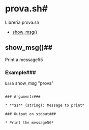 # prova.sh# 

Libreria prova.sh

* [show_msg()](#showmsg)


## show_msg()## 

Print a message55

### Example### 

```bash```
show_msg "prova"
```

### Arguments### 

* **$1** (string): Message to print* 

### Output on stdout### 

* Print the message56* 

